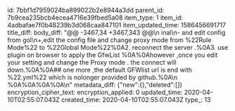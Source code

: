 id: 7bbf1d7959024ba899022b2e8944a3dd
parent_id: 7b9cea235bcb4ecea4716e39fbed5a08
item_type: 1
item_id: 4adbafae7f0b48239b3d068caa847101
item_updated_time: 1586456691717
title_diff: 
body_diff: "@@ -3467,34 +3467,343 @@\n inal\n- and edit config from  gol\n+,edit the config file  and change proxy mode from %22Rule Mode%22 to %22Global Mode%22%0A2. reconnect the server .%0A3. use plugin on browser to apply the GfwList %0A%0Ahowever ,once you edit your setting and change the Proxy mode . the connect will down.%0A%0A## one more ,the default GFWlist url is end with %22.yml%22 which is nolonger provided by github.%0A\n %0A%0A%0A%0A\n"
metadata_diff: {"new":{},"deleted":[]}
encryption_cipher_text: 
encryption_applied: 0
updated_time: 2020-04-10T02:55:07.043Z
created_time: 2020-04-10T02:55:07.043Z
type_: 13